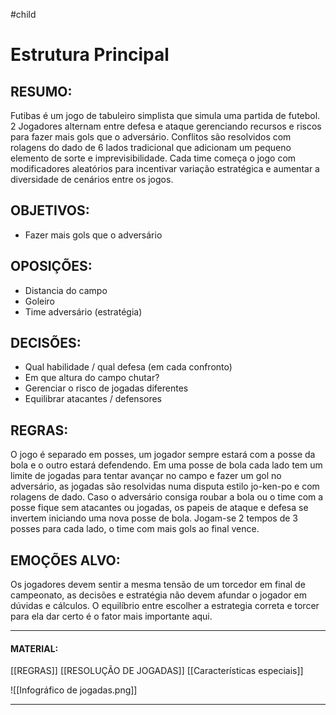 #child

# Estrutura Principal
## RESUMO:
Futibas é um jogo de tabuleiro simplista que simula uma partida de futebol. 2 Jogadores alternam entre defesa e ataque gerenciando recursos e riscos para fazer mais gols que o adversário. Conflitos são resolvidos com rolagens do dado de 6 lados tradicional que adicionam um pequeno elemento de sorte e imprevisibilidade.
Cada time começa o jogo com modificadores aleatórios para incentivar variação estratégica e aumentar a diversidade de cenários entre os jogos.
## OBJETIVOS:
- Fazer mais gols que o adversário
## OPOSIÇÕES:
- Distancia do campo    
- Goleiro    
- Time adversário (estratégia)
## DECISÕES:
- Qual habilidade / qual defesa (em cada confronto)
- Em que altura do campo chutar?    
- Gerenciar o risco de jogadas diferentes
- Equilibrar atacantes / defensores
## REGRAS:
O jogo é separado em posses, um jogador sempre estará com a posse da bola e o outro estará defendendo. Em uma posse de bola cada lado tem um limite de jogadas para tentar avançar no campo e fazer um gol no adversário, as jogadas são resolvidas numa disputa estilo jo-ken-po e com rolagens de dado. Caso o adversário consiga roubar a bola ou o time com a posse fique sem atacantes ou jogadas, os papeis de ataque e defesa se invertem iniciando uma nova posse de bola. Jogam-se 2 tempos de 3 posses para cada lado, o time com mais gols ao final vence.

## EMOÇÕES ALVO:
Os jogadores devem sentir a mesma tensão de um torcedor em final de campeonato, as decisões e estratégia não devem afundar o jogador em dúvidas e cálculos. O equilíbrio entre escolher a estrategia correta e torcer para ela dar certo é o fator mais importante aqui.

---

#### MATERIAL:
[[REGRAS]]
[[RESOLUÇÃO DE JOGADAS]]
[[Características especiais]]

![[Infográfico de jogadas.png]]

---


